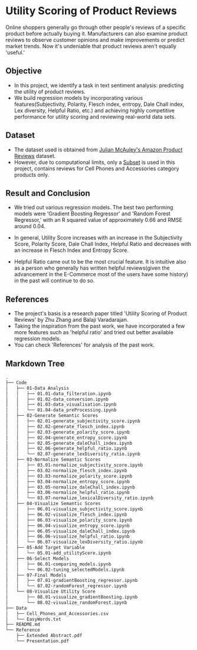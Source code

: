 # Utility Scoring of Product Reviews

Online shoppers generally go through other people's reviews of a specific product before actually buying it. Manufacturers can also examine product reviews to observe customer opinions and make improvements or predict market trends. Now it's undeniable that product reviews aren't equally 'useful.' 

## Objective
- In this project, we identify a task in text sentiment analysis: predicting the utility of product reviews. 
- We build regression models by incorporating various features(Subjectivity, Polarity, Flesch index, entropy, Dale Chall index, Lex diversity, Helpful Ratio, etc.) and achieving highly competitive performance for utility scoring and reviewing real-world data sets.

## Dataset
- The dataset used is obtained from [Julian McAuley's Amazon Product Reviews](http://jmcauley.ucsd.edu/data/amazon/) dataset. 
- However, due to computational limits, only a [Subset](http://snap.stanford.edu/data/amazon/productGraph/categoryFiles/reviews_Cell_Phones_and_Accessories_5.json.gz) is used in this project, contains reviews for Cell Phones and Accessories category products only. 

## Result and Conclusion
- We tried out various regression models. The best two performing models were 'Gradient Boosting Regressor' and 'Random Forest Regressor,' with an R squared value of approximately 0.66 and RMSE around 0.04.

- In general, Utility Score increases with an increase in the Subjectivity Score, Polarity Score, Dale Chall Index, Helpful Ratio and decreases with an increase in Flesch Index and Entropy Score.

- Helpful Ratio came out to be the most crucial feature. It is intuitive also as a person who generally has written helpful reviews(given the advancement in the E-Commerce most of the users have some history) in the past will continue to do so. 

## References
- The project's basis is a research paper titled 'Utility Scoring of Product Reviews' by Zhu Zhang and Balaji Varadarajan. 
- Taking the inspiration from the past work, we have incorporated a few more features such as 'helpful ratio' and tried out better available regression models. 
- You can check 'References' for analysis of the past work.

## Markdown Tree

```bash
.
├── Code
│   ├── 01-Data Analysis
│   │   ├── 01.01-data_filteration.ipynb
│   │   ├── 01.02-data_conversion.ipynb
│   │   ├── 01.03-data_visualisation.ipynb
│   │   └── 01.04-data_preProcessing.ipynb
│   ├── 02-Generate Semantic Scores
│   │   ├── 02.01-generate_subjectivity_score.ipynb
│   │   ├── 02.02-generate_flesch_index.ipynb
│   │   ├── 02.03-generate_polarity_score.ipynb
│   │   ├── 02.04-generate_entropy_score.ipynb
│   │   ├── 02.05-generate_daleChall_index.ipynb
│   │   ├── 02.06-generate_helpful_ratio.ipynb
│   │   └── 02.07-generate_lexDiversity_ratio.ipynb
│   ├── 03-Normalize Semantic Scores
│   │   ├── 03.01-normalize_subjectivity_score.ipynb
│   │   ├── 03.02-normalize_flesch_index.ipynb
│   │   ├── 03.03-normalize_polarity_score.ipynb
│   │   ├── 03.04-normalize_entropy_score.ipynb
│   │   ├── 03.05-normalize_daleChall_index.ipynb
│   │   ├── 03.06-normalize_helpful_ratio.ipynb
│   │   └── 03.07-normalize_lexicalDiversity_ratio.ipynb
│   ├── 04-Visualize Semantic Scores
│   │   ├── 06.01-visualize_subjectivity_score.ipynb
│   │   ├── 06.02-visualize_flesch_index.ipynb
│   │   ├── 06.03-visualize_polarity_score.ipynb
│   │   ├── 06.04-visualize_entropy_score.ipynb
│   │   ├── 06.05-visualize_daleChall_index.ipynb
│   │   ├── 06.06-visualize_helpful_ratio.ipynb
│   │   └── 06.07-visualize_lexDiversity_ratio.ipynb
│   ├── 05-Add Target Variable
│   │   └── 05.01-add_utilityScore.ipynb
│   ├── 06-Select Models
│   │   ├── 06.01-comparing_models.ipynb
│   │   └── 06.02-tuning_selectedModels.ipynb
│   ├── 07-Final Models
│   │   ├── 07.01-gradientBoosting_regressor.ipynb
│   │   └── 07.02-randomForest_regressor.ipynb
│   └── 08-Visualize Utility Score
│       ├── 08.01-visualize_gradientBoosting.ipynb
│       └── 08.02-visualize_randomForest.ipynb
├── Data
│   ├── Cell_Phones_and_Accessories.csv
│   └── EasyWords.txt
├── README.md
└── Reference
    ├── Extended Abstract.pdf
    └── Presentation.pdf
```

